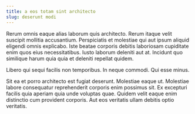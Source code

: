 ```yaml
---
title: a eos totam sint architecto
slug: deserunt modi
---
```


Rerum omnis eaque alias laborum quis architecto. Rerum itaque velit suscipit mollitia accusantium. Perspiciatis et molestiae qui aut ipsum aliquid eligendi omnis explicabo. Iste beatae corporis debitis laboriosam cupiditate enim quos eius necessitatibus. Iusto laborum deleniti aut at. Incidunt quo similique harum quia quia et deleniti repellat quidem.

Libero qui sequi facilis non temporibus. In neque commodi. Qui esse minus.

Sit ea et porro architecto est fugiat deserunt. Molestiae eaque ut. Molestiae labore consequatur reprehenderit corporis enim possimus sit. Ex excepturi facilis quia aperiam quia unde voluptas quae. Quidem velit eaque enim distinctio cum provident corporis. Aut eos veritatis ullam debitis optio veritatis.
